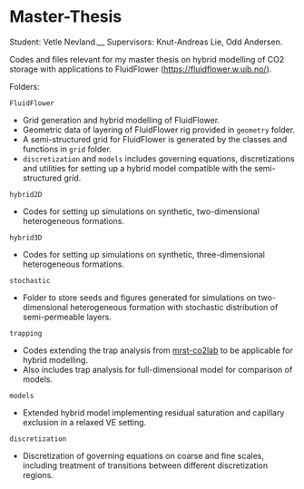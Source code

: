 # Master-Thesis
Student: Vetle Nevland.__
Supervisors: Knut-Andreas Lie, Odd Andersen.

Codes and files relevant for my master thesis on hybrid modelling of CO2 storage with applications to FluidFlower (https://fluidflower.w.uib.no/).

Folders:

`FluidFlower`
- Grid generation and hybrid modelling of FluidFlower.
- Geometric data of layering of FluidFlower rig provided in `geometry` folder.
- A semi-structured grid for FluidFlower is generated by the classes and functions in `grid` folder.
- `discretization` and `models` includes governing equations, discretizations and utilities for setting up a hybrid model compatible with the semi-structured grid.

`hybrid2D`
- Codes for setting up simulations on synthetic, two-dimensional heterogeneous formations.

`hybrid3D`
- Codes for setting up simulations on synthetic, three-dimensional heterogeneous formations.

`stochastic`
- Folder to store seeds and figures generated for simulations on two-dimensional heterogeneous formation with stochastic distribution of semi-permeable layers. 

`trapping`
- Codes extending the trap analysis from [mrst-co2lab](https://www.sintef.no/projectweb/mrst/modules/co2lab/) to be applicable for hybrid modelling.
- Also includes trap analysis for full-dimensional model for comparison of models.

`models`
- Extended hybrid model implementing residual saturation and capillary exclusion in a relaxed VE setting.

`discretization`
- Discretization of governing equations on coarse and fine scales, including treatment of transitions between different discretization regions.
